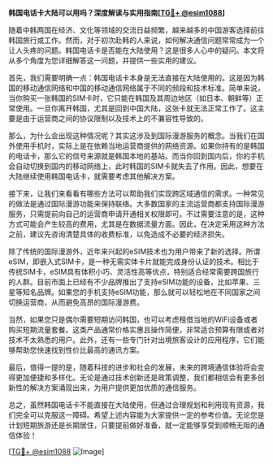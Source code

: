 **韩国电话卡大陆可以用吗？深度解读与实用指南[[TG💪+ @esim1088](https://t.me/s/esim1088)]**

随着中韩两国在经济、文化等领域的交流日益频繁，越来越多的中国游客选择前往韩国旅行或工作。然而，对于初次赴韩的人来说，如何解决通信问题常常成为一个让人头疼的问题。韩国电话卡是否能在大陆使用？这是很多人心中的疑问。本文将从多个角度为您详细解答这一问题，并提供一些实用的建议。

首先，我们需要明确一点：韩国电话卡本身是无法直接在大陆使用的。这是因为韩国的移动通信网络和中国的移动通信网络属于不同的频段和技术标准。简单来说，当你购买一张韩国的SIM卡时，它只能在韩国及其周边地区（如日本、朝鲜等）正常使用。一旦你离开韩国，尤其是回到中国大陆，这张卡就无法正常工作了。这主要是由于运营商之间的协议限制以及技术上的不兼容性导致的。

那么，为什么会出现这种情况呢？其实这涉及到国际漫游服务的概念。当我们在国外使用手机时，实际上是在依赖当地运营商提供的网络资源。如果你持有的是韩国的电话卡，那么它的信号来源就是韩国本地的基站。而当你回到国内后，你的手机会自动切换到国内的移动网络上，此时韩国的SIM卡就失去了作用。因此，想要在大陆继续使用韩国电话卡，就需要考虑其他解决方案。

接下来，让我们来看看有哪些方法可以帮助我们实现跨区域通信的需求。一种常见的做法是通过国际漫游功能来保持联络。大多数国家的主流运营商都支持国际漫游服务，只需提前向自己的运营商申请开通相关权限即可。不过需要注意的是，这种方式可能会产生较高的费用，尤其是在数据流量方面。因此，在决定采用这种方法之前，建议先咨询清楚具体的收费标准，以免造成不必要的经济损失。

除了传统的国际漫游外，近年来兴起的eSIM技术也为用户带来了新的选择。所谓eSIM，即嵌入式SIM卡，是一种无需实体卡片就能完成身份认证的技术。相比于传统SIM卡，eSIM具有体积小巧、灵活性高等优点，特别适合经常需要跨国旅行的人群。目前市面上已经有不少品牌推出了支持eSIM功能的设备，比如苹果、三星等知名品牌。如果您的手机支持eSIM功能，那么就可以轻松地在不同国家之间切换运营商，从而避免高昂的国际漫游费。

当然，如果您只是偶尔需要短期访问韩国，也可以考虑租借当地的WiFi设备或者购买短期流量套餐。这类产品通常价格实惠且操作简便，非常适合预算有限或者对技术不太熟悉的用户。此外，还有一些专门针对出境旅客设计的应用程序，它们能够帮助您快速找到性价比最高的通讯方案。

最后，值得一提的是，随着科技的进步和社会的发展，未来的跨境通信体验将会变得更加便捷和多样化。无论是通过技术创新还是政策调整，我们都相信会有更多创新性的解决方案涌现出来，为用户提供更加优质的通信服务。

总之，虽然韩国电话卡不能直接在大陆使用，但通过合理规划和利用现有资源，我们完全可以克服这一障碍。希望上述内容能为大家提供一定的参考价值。无论您是计划短期旅游还是长期居住，只要提前做好准备，就一定能够享受到顺畅无阻的通信体验！

[[TG💪+ @esim1088](https://t.me/s/esim1088) ![Image](https://i.postimg.cc/4NQfJmqS/Snipaste-2025-05-13-00-14-12.png)]